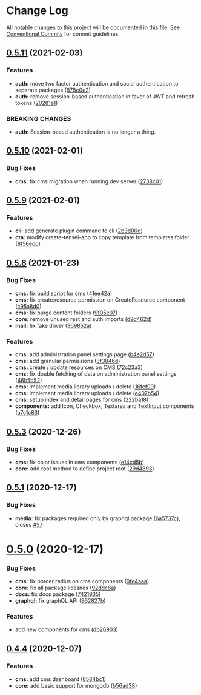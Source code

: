 # Change Log

All notable changes to this project will be documented in this file.
See [Conventional Commits](https://conventionalcommits.org) for commit guidelines.

## [0.5.11](https://github.com/tenseijs/tensei/compare/v0.5.10...v0.5.11) (2021-02-03)


### Features

* **auth:** move two factor authentication and social authentication to separate packages ([878e0e2](https://github.com/tenseijs/tensei/commit/878e0e2c03561d0790c448b330a4e3a4e72302bd))
* **auth:** remove session-based authentication in favor of JWT and refresh tokens ([20281e1](https://github.com/tenseijs/tensei/commit/20281e16f2453d679f03904e7e2f03c5943c14de))


### BREAKING CHANGES

* **auth:** Session-based authentication is no longer a thing.





## [0.5.10](https://github.com/tenseijs/tensei/compare/v0.5.9...v0.5.10) (2021-02-01)


### Bug Fixes

* **cms:** fix cms migration when running dev server ([2738c01](https://github.com/tenseijs/tensei/commit/2738c01b772a9e2d351562840eb2462128d4c134))






## [0.5.9](https://github.com/tenseijs/tensei/compare/v0.5.8...v0.5.9) (2021-02-01)


### Features

* **cli:** add generate plugin command to cli ([2b3d00d](https://github.com/tenseijs/tensei/commit/2b3d00db23503c9a2a009eb5cc3f3c03ff29234c))
* **cta:** modify create-tensei-app to copy template from templates folder ([8f56edd](https://github.com/tenseijs/tensei/commit/8f56edd63d66756d17add3a2e9059ca55d683829))





## [0.5.8](https://github.com/tenseijs/tensei/compare/v0.5.7...v0.5.8) (2021-01-23)


### Bug Fixes

* **cms:** fix build script for cms ([41ee42a](https://github.com/tenseijs/tensei/commit/41ee42afd199689157f487c967898f90999cc80c))
* **cms:** fix create:resource permission on CreateResource component ([c95a8d0](https://github.com/tenseijs/tensei/commit/c95a8d0257bd4095235dfbaa2eec19cbe49a8668))
* **cms:** fix purge content folders ([9f05e07](https://github.com/tenseijs/tensei/commit/9f05e0796e85bac4c5625363ce414003d4346001))
* **core:** remove unused rest and auth imports ([d2d462d](https://github.com/tenseijs/tensei/commit/d2d462d5a552c93d75a746d84c7792b06b49c03c))
* **mail:** fix fake driver ([369852a](https://github.com/tenseijs/tensei/commit/369852aef479b6b26bf992b02cd212fed2fd4d40))


### Features

* **cms:** add administration panel settings page ([b4e2d57](https://github.com/tenseijs/tensei/commit/b4e2d57c1c28433992be83287446e3c7dfc1fb7f))
* **cms:** add granular permissions ([3f3846d](https://github.com/tenseijs/tensei/commit/3f3846dfb1f0d06588e93be5002d27b01140469b))
* **cms:** create / update resources on CMS ([72c23a3](https://github.com/tenseijs/tensei/commit/72c23a3b719e5c3c398e991aaeff8e29f1c26b35))
* **cms:** fix double fetching of data on administration panel settings ([46b5b52](https://github.com/tenseijs/tensei/commit/46b5b5274466a3fe10f709c18dc8608c1f8e4360))
* **cms:** implement media library uploads / delete ([16fcf09](https://github.com/tenseijs/tensei/commit/16fcf09cc3336ff8c3adf2dfacbd37de83fd796a))
* **cms:** implement media library uploads / delete ([e407b54](https://github.com/tenseijs/tensei/commit/e407b54290b5c5035a41afadb7c499240fc693c4))
* **cms:** setup index and detail pages for cms ([222ba18](https://github.com/tenseijs/tensei/commit/222ba1813d5519644a8a7979adc0dec5c25d78c3))
* **components:** add Icon, Checkbox, Textarea and TextInput components ([a7c1c83](https://github.com/tenseijs/tensei/commit/a7c1c837f7ab568e785e64d5c2e10b68f44bd58e))





## [0.5.3](https://github.com/tenseijs/tensei/compare/v0.5.2...v0.5.3) (2020-12-26)


### Bug Fixes

* **cms:** fix color issues in cms components ([e14cd5b](https://github.com/tenseijs/tensei/commit/e14cd5bc3487fdceca06da70a5506d52f5711ed1))
* **core:** add root method to define project root ([29d4893](https://github.com/tenseijs/tensei/commit/29d4893d547945eda8a1abfa7a6b69f6ff4dd131))





## [0.5.1](https://github.com/tenseijs/tensei/compare/v0.5.0...v0.5.1) (2020-12-17)


### Bug Fixes

* **media:** fix packages required only by graphql package ([6a5737c](https://github.com/tenseijs/tensei/commit/6a5737cfc836ce362db0cf193067130a3eb8d7d7)), closes [#57](https://github.com/tenseijs/tensei/issues/57)





# [0.5.0](https://github.com/tenseijs/tensei/compare/v0.4.4...v0.5.0) (2020-12-17)


### Bug Fixes

* **cms:** fix border radius on cms components ([9fe4aaa](https://github.com/tenseijs/tensei/commit/9fe4aaa7c684b98923d158cea314b5000ebd5c0c))
* **core:** fix all package licesnes ([92ddc6a](https://github.com/tenseijs/tensei/commit/92ddc6a7ef0fa2e1397336147ec674974d89c1a8))
* **docs:** fix docs package ([7421935](https://github.com/tenseijs/tensei/commit/7421935d9e25f2a117ed0463bb7fc153f9a83acc))
* **graphql:** fix graphQL API ([962827b](https://github.com/tenseijs/tensei/commit/962827b3f447294e7fb4f1e7fe18a9058f644771))


### Features

* add new components for cms ([db26903](https://github.com/tenseijs/tensei/commit/db26903d950acb69658e71f6dbd0c5d2f7264854))





## [0.4.4](https://github.com/tenseijs/tensei/compare/v0.4.3...v0.4.4) (2020-12-07)


### Features

* **cms:** add cms dashboard ([8584bc1](https://github.com/tenseijs/tensei/commit/8584bc137f0cd6e69e807baf59689d37c371ab10))
* **core:** add basic support for mongodb ([b56ad38](https://github.com/tenseijs/tensei/commit/b56ad3806e3ac3b8e30c4285fa3c7640525a625a))
